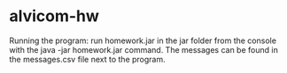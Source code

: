# alvicom-hw
Running the program: run homework.jar in the jar folder from the console with the java -jar homework.jar command. The messages can be found in the messages.csv file next to the program.
